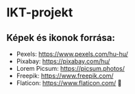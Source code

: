 # IKT-projekt
 
## Képek és ikonok forrása:

- Pexels: https://www.pexels.com/hu-hu/
- Pixabay: https://pixabay.com/hu/
- Lorem Picsum: https://picsum.photos/
- Freepik: https://www.freepik.com/
- Flaticon: https://www.flaticon.com/
:camel:
